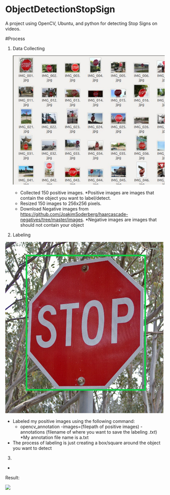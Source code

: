 # ObjectDetectionStopSign
A project using OpenCV, Ubuntu, and python for detecting Stop Signs on videos.

#Process

1. Data Collecting    

   ![](https://github.com/AdrianSLopez/ObjectDetectionStopSign/blob/main/ReadMeMedia/DataSet.jpg)
   
   - Collected 150 positive images. *Positive images are images that contain the object you want to label/detect.
   - Resized 150 images to 256x256 pixels.
   - Download Negative images from https://github.com/JoakimSoderberg/haarcascade-negatives/tree/master/images. *Negative images are images that should not contain your object
   

2. Labeling

  ![](https://github.com/AdrianSLopez/ObjectDetectionStopSign/blob/main/ReadMeMedia/Labeling.jpg)  
  
   - Labeled my positive images using the following command:
      - opencv_annotation -images=(filepath of positive images) -annotations (filename of where you want to save the labeling *.txt*) *My annotation file name is a.txt
   - The process of labeling is just creating a box/square around the object you want to detect

3.
  - 


Result: 

![](https://github.com/AdrianSLopez/ObjectDetectionStopSign/blob/main/ReadMeMedia/ObjectDetectStopSign.gif)
